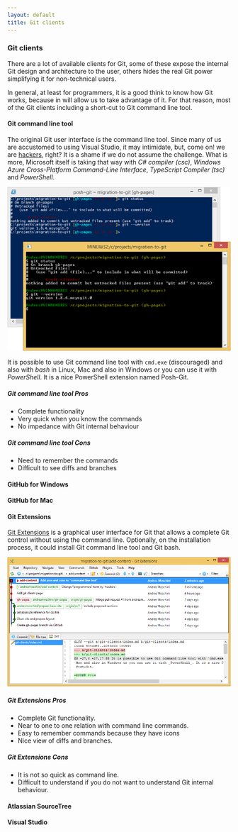 ```yaml
---
layout: default
title: Git clients
---
```


### Git clients

There are a lot of available clients for Git, some of these expose the internal Git design and 
architecture to the user, others hides the real Git power simplifying it for non-technical 
users. 

In general, at least for programmers, it is a good think to know how Git works, because in will
allow us to take advantage of it. For that reason, most of the Git clients including a short-cut 
to Git command line tool.

#### Git command line tool

The original Git user interface is the command line tool. Since many of us are accustomed to using 
Visual Studio, it may intimidate, but, come on! we are 
[hackers](http://tools.ietf.org/html/rfc1392#page-21), right? It is a shame if we do not assume 
the challenge. What is more, Microsoft itself is taking that way with _C# compiler (csc)_, _Windows 
Azure Cross-Platform Command-Line Interface_, _TypeScript Compiler (tsc)_ and _PowerShell_.

![Posh-Git over PowerShell and Git bash](git-commandline.png)

It is possible to use Git command line tool with `cmd.exe` (discouraged) and also with _bash_ in Linux, 
Mac and also in Windows or you can use it with _PowerShell_. It is a nice PowerShell extension named 
Posh-Git.

##### Git command line tool Pros

* Complete functionality
* Very quick when you know the commands
* No impedance with Git internal behaviour

##### Git command line tool Cons

* Need to remember the commands
* Difficult to see diffs and branches

#### GitHub for Windows

#### GitHub for Mac

#### Git Extensions

[Git Extensions](https://code.google.com/p/gitextensions/) is a graphical user 
interface for Git that allows a complete Git control without using the command 
line. Optionally, on the installation process, it could install Git command 
line tool and Git bash.

![Git Extensions](git-extensions.png)

##### Git Extensions Pros

* Complete Git functionality.
* Near to one to one relation with command line commands.
* Easy to remember commands because they have icons
* Nice view of diffs and branches.

##### Git Extensions Cons

* It is not so quick as command line.
* Difficult to understand if you do not want to understand Git internal behaviour.

#### Atlassian SourceTree

#### Visual Studio